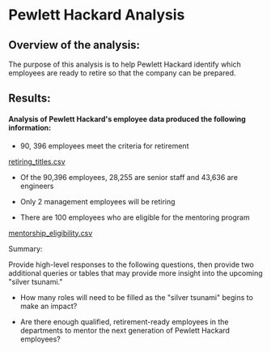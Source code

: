 # Pewlett Hackard Analysis

## Overview of the analysis:

The purpose of this analysis is to help Pewlett Hackard identify which employees are ready to retire so that the company can be prepared.



## Results:

#### Analysis of Pewlett Hackard's employee data produced the following information:

- 90, 396 employees meet the criteria for retirement

[retiring_titles.csv](https://github.com/Emc1518/pewlett_hackard_analysis/files/6588856/retiring_titles.csv)

- Of the 90,396 employees, 28,255 are senior staff and 43,636 are engineers

- Only 2 management employees will be retiring

- There are 100 employees who are eligible for the mentoring program

[mentorship_eligibility.csv](https://github.com/Emc1518/pewlett_hackard_analysis/files/6588929/mentorship_eligibility.csv)



Summary:

Provide high-level responses to the following questions, then provide two additional queries or tables that may provide more insight into the upcoming "silver tsunami."

- How many roles will need to be filled as the "silver tsunami" begins to make an impact?

- Are there enough qualified, retirement-ready employees in the departments to mentor the next generation of Pewlett Hackard employees?
